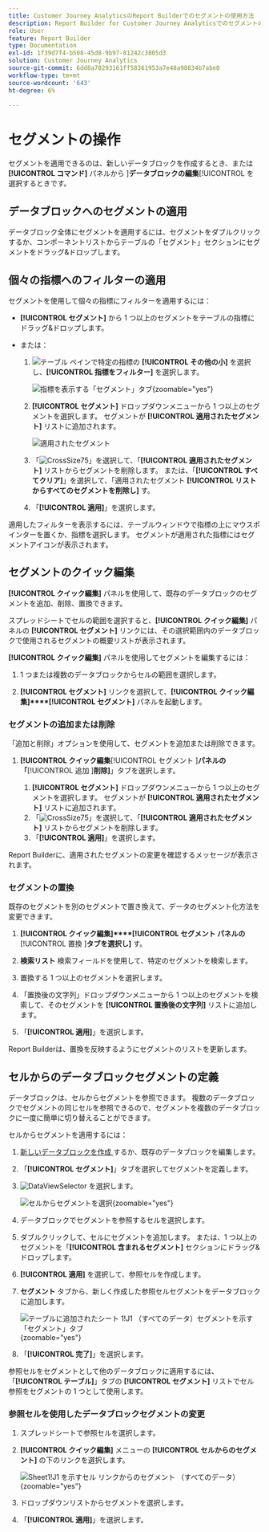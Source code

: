 ```yaml
---
title: Customer Journey AnalyticsのReport Builderでのセグメントの使用方法
description: Report Builder for Customer Journey Analyticsでのセグメントの使用方法について説明します
role: User
feature: Report Builder
type: Documentation
exl-id: 1f39d7f4-b508-45d8-9b97-81242c3805d3
solution: Customer Journey Analytics
source-git-commit: 6dd8a70293161ff58361953a7e48a98834b7abe0
workflow-type: tm+mt
source-wordcount: '643'
ht-degree: 6%

---
```


# セグメントの操作

セグメントを適用できるのは、新しいデータブロックを作成するとき、または **[!UICONTROL コマンド]** パネルから ]**データブロックの編集**[!UICONTROL  を選択するときです。

## データブロックへのセグメントの適用

データブロック全体にセグメントを適用するには、セグメントをダブルクリックするか、コンポーネントリストからテーブルの「セグメント」セクションにセグメントをドラッグ&amp;ドロップします。

## 個々の指標へのフィルターの適用

セグメントを使用して個々の指標にフィルターを適用するには：

* **[!UICONTROL セグメント]** から 1 つ以上のセグメントをテーブルの指標にドラッグ&amp;ドロップします。

* または：

   1. ![ テーブル ](/help/assets/icons/MoreSmall.svg) ペインで特定の指標の **[!UICONTROL その他の小]** を選択し、**[!UICONTROL 指標をフィルター]** を選択します。

      ![ 指標を表示する「セグメント」タブ ](./assets/filter-metric.png){zoomable="yes"}

   1. **[!UICONTROL セグメント]** ドロップダウンメニューから 1 つ以上のセグメントを選択します。 セグメントが **[!UICONTROL 適用されたセグメント]** リストに追加されます。

      ![ 適用されたセグメント ](assets/segments-applied.png)
   1. 「![CrossSize75](/help/assets/icons/CrossSize75.svg)」を選択して、「**[!UICONTROL 適用されたセグメント]** リストからセグメントを削除します。 または、「**[!UICONTROL すべてクリア]**」を選択して、「適用されたセグメント **[!UICONTROL リストからすべてのセグメントを削除し]** す。
   1. 「**[!UICONTROL 適用]**」を選択します。

適用したフィルターを表示するには、テーブルウィンドウで指標の上にマウスポインターを置くか、指標を選択します。 セグメントが適用された指標にはセグメントアイコンが表示されます。


## セグメントのクイック編集

**[!UICONTROL クイック編集]** パネルを使用して、既存のデータブロックのセグメントを追加、削除、置換できます。

スプレッドシートでセルの範囲を選択すると、**[!UICONTROL クイック編集]** パネルの **[!UICONTROL セグメント]** リンクには、その選択範囲内のデータブロックで使用されるセグメントの概要リストが表示されます。

**[!UICONTROL クイック編集]** パネルを使用してセグメントを編集するには：

1. 1 つまたは複数のデータブロックからセルの範囲を選択します。

1. **[!UICONTROL セグメント]** リンクを選択して、**[!UICONTROL クイック編集]****[!UICONTROL セグメント]** パネルを起動します。


### セグメントの追加または削除

「追加と削除」オプションを使用して、セグメントを追加または削除できます。

1. **[!UICONTROL クイック編集**[!UICONTROL  セグメント ]**パネルの「**[!UICONTROL  追加 ]**削除]**」タブを選択します。


   1. **[!UICONTROL セグメント]** ドロップダウンメニューから 1 つ以上のセグメントを選択します。 セグメントが **[!UICONTROL 適用されたセグメント]** リストに追加されます。
   1. 「![CrossSize75](/help/assets/icons/CrossSize75.svg)」を選択して、「**[!UICONTROL 適用されたセグメント]** リストからセグメントを削除します。
   1. 「**[!UICONTROL 適用]**」を選択します。

Report Builderに、適用されたセグメントの変更を確認するメッセージが表示されます。

### セグメントの置換

既存のセグメントを別のセグメントで置き換えて、データのセグメント化方法を変更できます。

1. **[!UICONTROL クイック編集]****[!UICONTROL セグメント パネルの**[!UICONTROL  置換 ]**タブを選択し]** す。

1. **検索リスト** 検索フィールドを使用して、特定のセグメントを検索します。

1. 置換する 1 つ以上のセグメントを選択します。

1. 「置換後の文字列」ドロップダウンメニューから 1 つ以上のセグメントを検索して、そのセグメントを **[!UICONTROL 置換後の文字列]** リストに追加します。

1. 「**[!UICONTROL 適用]**」を選択します。

Report Builderは、置換を反映するようにセグメントのリストを更新します。

## セルからのデータブロックセグメントの定義

データブロックは、セルからセグメントを参照できます。 複数のデータブロックでセグメントの同じセルを参照できるので、セグメントを複数のデータブロックに一度に簡単に切り替えることができます。

セルからセグメントを適用するには：

1. [ 新しいデータブロックを作成 ](create-a-data-block.md#create-a-data-block) するか、既存のデータブロックを編集します。
1. 「**[!UICONTROL セグメント]**」タブを選択してセグメントを定義します。
1. ![DataViewSelector](/help/assets/icons/DataViewSelector.svg) を選択します。

   ![ セルからセグメントを選択 ](assets/select-segment-from-cell.png){zoomable="yes"}

1. データブロックでセグメントを参照するセルを選択します。

1. ダブルクリックして、セルにセグメントを追加します。 または、1 つ以上のセグメントを「**[!UICONTROL 含まれるセグメント]** セクションにドラッグ&amp;ドロップします。

1. **[!UICONTROL 適用]** を選択して、参照セルを作成します。

1. **セグメント** タブから、新しく作成した参照セルセグメントをデータブロックに追加します。

   ![ テーブルに追加されたシート 1!J1 （すべてのデータ）セグメントを示す「セグメント」タブ ](assets/segment-from-cell-applied.png){zoomable="yes"}

1. 「**[!UICONTROL 完了]**」を選択します。

参照セルをセグメントとして他のデータブロックに適用するには、「**[!UICONTROL テーブル]**」タブの **[!UICONTROL セグメント]** リストでセル参照をセグメントの 1 つとして使用します。

### 参照セルを使用したデータブロックセグメントの変更

1. スプレッドシートで参照セルを選択します。

1. **[!UICONTROL クイック編集]** メニューの **[!UICONTROL セルからのセグメント]** の下のリンクを選択します。

   ![Sheet1!J1 を示すセル リンクからのセグメント （すべてのデータ） ](assets/select-segment-from-cell-in-sheet.png){zoomable="yes"}

1. ドロップダウンリストからセグメントを選択します。

1. 「**[!UICONTROL 適用]**」を選択します。
